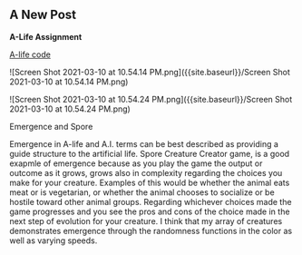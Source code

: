 ## A New Post

**A-Life Assignment**

[A-life code](https://editor.p5js.org/s1gr1dc/sketches/0JvN1l-Tt)

![Screen Shot 2021-03-10 at 10.54.14 PM.png]({{site.baseurl}}/Screen Shot 2021-03-10 at 10.54.14 PM.png)

![Screen Shot 2021-03-10 at 10.54.24 PM.png]({{site.baseurl}}/Screen Shot 2021-03-10 at 10.54.24 PM.png)

Emergence and Spore 

Emergence in A-life and A.I. terms can be best described as providing a guide structure to the artificial life. Spore Creature Creator game, is a good exapmle of emergence because as you play the game the output or outcome as it grows, grows also in complexity regarding the choices you make for your creature. Examples of this would be whether the animal eats meat or is vegetarian, or whether the animal chooses to socialize or be hostile toward other animal groups. Regarding whichever choices made the game progresses and you see the pros and cons of the choice made in the next step of evolution for your creature. I think that my array of creatures demonstrates emergence through the randomness functions in the color as well as varying speeds.

